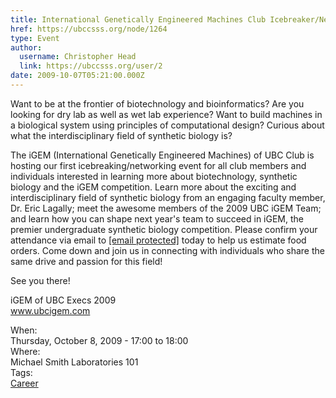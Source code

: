 ```yaml
---
title: International Genetically Engineered Machines Club Icebreaker/Networking 
href: https://ubccsss.org/node/1264
type: Event
author:
  username: Christopher Head
  link: https://ubccsss.org/user/2
date: 2009-10-07T05:21:00.000Z
---
```


<div class="field field-name-body field-type-text-with-summary field-label-hidden"><div class="field-items"><div class="field-item even"><p>Want to be at the frontier of biotechnology and bioinformatics? Are you looking for dry lab as well as wet lab experience? Want to build machines in a biological system using principles of computational design? Curious about what the interdisciplinary field of synthetic biology is?</p>
<p>The iGEM (International Genetically Engineered Machines) of UBC Club is hosting our first icebreaking/networking event for all club members and individuals interested in learning more about biotechnology, synthetic biology and the iGEM competition. Learn more about the exciting and interdisciplinary field of synthetic biology from an engaging faculty member, Dr. Eric Lagally; meet the awesome members of the 2009 UBC iGEM Team; and learn how you can shape next year&apos;s team to succeed in iGEM, the premier undergraduate synthetic biology competition. Please confirm your attendance via email to <a href="/cdn-cgi/l/email-protection#fe8b9c9d97999b93be99939f9792d09d9193"><span class="__cf_email__" data-cfemail="e49186878d838189a48389858d88ca878b89">[email&#xA0;protected]</span></a> today to help us estimate food orders. Come down and join us in connecting with individuals who share the same drive and passion for this field!</p>
<p>See you there!</p>
<p>iGEM of UBC Execs 2009<br>
<a href="http://www.ubcigem.com/">www.ubcigem.com</a></p>
</div></div></div><div class="field field-name-field-dates field-type-datetime field-label-above"><div class="field-label">When:&#xA0;</div><div class="field-items"><div class="field-item even"><span class="date-display-single">Thursday, October 8, 2009 - <span class="date-display-range"><span class="date-display-start">17:00</span> to <span class="date-display-end">18:00</span></span></span></div></div></div><div class="field field-name-field-location field-type-text field-label-above"><div class="field-label">Where:&#xA0;</div><div class="field-items"><div class="field-item even">Michael Smith Laboratories 101</div></div></div>    <footer>
    <div class="field field-name-field-tags field-type-taxonomy-term-reference field-label-above"><div class="field-label">Tags:&#xA0;</div><div class="field-items"><div class="field-item even"><a href="/career">Career</a></div></div></div>      </footer>